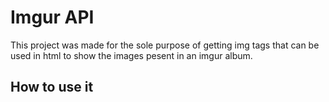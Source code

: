 # Imgur API

This project was made for the sole purpose of getting img tags that can be used in html to show the images pesent in an imgur album.

## How to use it

